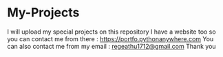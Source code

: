 # My-Projects
I will upload my special projects on this repository
I have a website too so you can contact me from there : https://portfo.pythonanywhere.com
You can also contact me from my email : regeathu1712@gmail.com
Thank you
